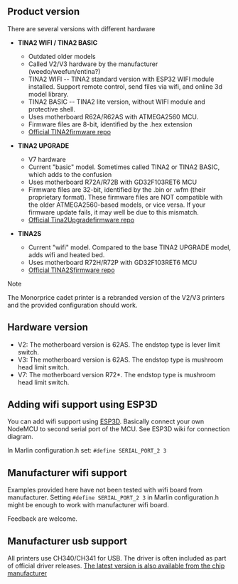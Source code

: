 ## Product version

There are several versions with different hardware

- **TINA2 WIFI / TINA2 BASIC**
    - Outdated older models
    - Called V2/V3 hardware by the manufacturer (weedo/weefun/entina?)
    - TINA2 WIFI -- TINA2 standard version with ESP32 WIFI module installed. Support remote control, send files via wifi, and online 3d model library.
    - TINA2 BASIC -- TINA2 lite version, without WIFI module and protective shell.
    - Uses motherboard R62A/R62AS with ATMEGA2560 MCU.
    - Firmware files are 8-bit, identified by the .hex extension
    - [Official TINA2firmware repo](https://github.com/weedo3d/TINA2firmware)

- **TINA2 UPGRADE**
    - V7 hardware
    - Current "basic" model. Sometimes called TINA2 or TINA2 BASIC, which adds to the confusion
    - Uses motherboard R72A/R72B with GD32F103RET6 MCU
    - Firmware files are 32-bit, identified by the .bin or .wfm (their proprietary format). These firmware files are NOT compatible with the older ATMEGA2560-based models, or vice versa. If your firmware update fails, it may well be due to this mismatch.
    - [Official Tina2Upgradefirmware repo](https://github.com/weedo3d/Tina2Upgradefirmware)

- **TINA2S**
    - Current "wifi" model. Compared to the base TINA2 UPGRADE model, adds wifi and heated bed.
    - Uses motherboard R72H/R72P with GD32F103RET6 MCU
    - [Official TINA2Sfirmware repo](https://github.com/weedo3d/TINA2Sfirmware)

> [!NOTE]
> The Monorprice cadet printer is a rebranded version of the V2/V3 printers and the provided configuration should work.

## Hardware version

- V2: The motherboard version is 62AS. The endstop type is lever limit switch.
- V3: The motherboard version is 62AS. The endstop type is mushroom head limit switch.
- V7: The motherboard version R72*. The endstop type is mushroom head limit switch.

## Adding wifi support using ESP3D

You can add wifi support using [ESP3D](https://github.com/luc-github/ESP3D).
Basically connect your own NodeMCU to second serial port of the MCU.
See ESP3D wiki for connection diagram.

In Marlin configuration.h set:
`#define SERIAL_PORT_2 3`

## Manufacturer wifi support

Examples provided here have not been tested with wifi board from manufacturer.
Setting `#define SERIAL_PORT_2 3` in Marlin configuration.h might be enough to work with manufacturer wifi board.

Feedback are welcome.

## Manufacturer usb support

All printers use CH340/CH341 for USB. The driver is often included as part of official driver releases.
[The latest version is also available from the chip manufacturer](https://www.wch.cn/download/CH341SER_EXE.html)
